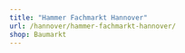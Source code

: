 ```yaml
---
title: "Hammer Fachmarkt Hannover"
url: /hannover/hammer-fachmarkt-hannover/
shop: Baumarkt
---
```


